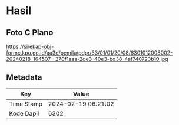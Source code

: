 # Hasil

## Foto C Plano

https://sirekap-obj-formc.kpu.go.id/aa3d/pemilu/pdpr/63/01/01/20/08/6301012008002-20240218-164507--270f1aaa-2de3-40e3-bd38-4af740723b10.jpg


## Metadata

| Key        | Value               |
| ---------- | ------------------- |
| Time Stamp | 2024-02-19 06:21:02 |
| Kode Dapil | 6302                |



